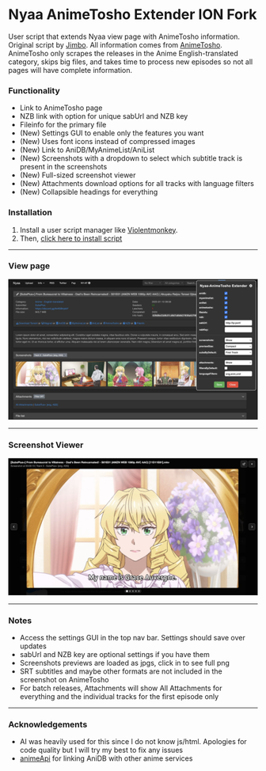 # Nyaa AnimeTosho Extender ION Fork

User script that extends Nyaa view page with AnimeTosho information. Original script by [Jimbo](https://gitea.com/Jimbo/PT-Userscripts/src/branch/main/nyaa-animetosho.user.js). All information comes from [AnimeTosho](https://animetosho.org/). AnimeTosho only scrapes the releases in the Anime English-translated category, skips big files, and takes time to process new episodes so not all pages will have complete information.

### Functionality
- Link to AnimeTosho page
- NZB link with option for unique sabUrl and NZB key
- Fileinfo for the primary file
- (New) Settings GUI to enable only the features you want
- (New) Uses font icons instead of compressed images
- (New) Link to AniDB/MyAnimeList/AniList
- (New) Screenshots with a dropdown to select which subtitle track is present in the screenshots
- (New) Full-sized screenshot viewer
- (New) Attachments download options for all tracks with language filters
- (New) Collapsible headings for everything

### Installation
1. Install a user script manager like [Violentmonkey](https://violentmonkey.github.io/).
2. Then, [click here to install script](https://github.com/IONI0/Nyaa-AnimeTosho-Extender-ION-Fork/raw/refs/heads/main/Nyaa-AnimeTosho-Extender-ION-Fork.user.js)

---

### View page
![](main_image.jpg)

---

### Screenshot Viewer
![Screenshot Viewer](screenshot_viewer.jpg)

---

### Notes
- Access the settings GUI in the top nav bar. Settings should save over updates
- sabUrl and NZB key are optional settings if you have them
- Screenshots previews are loaded as jpgs, click in to see full png
- SRT subtitles and maybe other formats are not included in the screenshot on AnimeTosho
- For batch releases, Attachments will show All Attachments for everything and the individual tracks for the first episode only

---

### Acknowledgements
- AI was heavily used for this since I do not know js/html. Apologies for code quality but I will try my best to fix any issues
- [animeApi](https://github.com/nattadasu/animeApi) for linking AniDB with other anime services